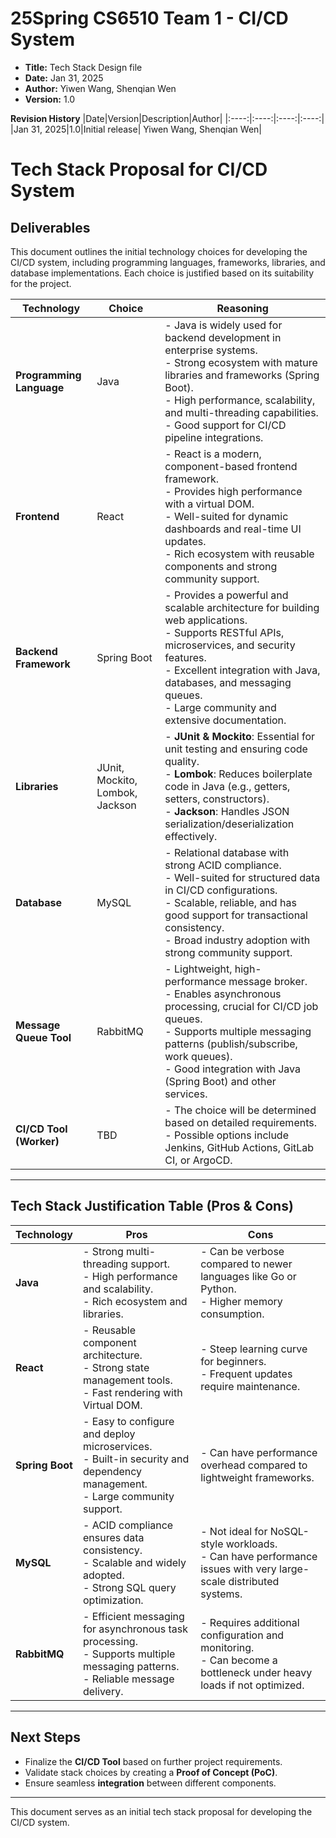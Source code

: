 # 25Spring CS6510 Team 1 - CI/CD System
- **Title:** Tech Stack Design file
- **Date:** Jan 31, 2025
- **Author:** Yiwen Wang, Shenqian Wen
- **Version:** 1.0

**Revision History**
|Date|Version|Description|Author|
|:----:|:----:|:----:|:----:|
|Jan 31, 2025|1.0|Initial release| Yiwen Wang, Shenqian Wen|

# Tech Stack Proposal for CI/CD System

## Deliverables

This document outlines the initial technology choices for developing the CI/CD system, including programming languages, frameworks, libraries, and database implementations. Each choice is justified based on its suitability for the project.

| **Technology**           | **Choice**                      | **Reasoning**                                                |
| ------------------------ | ------------------------------- | ------------------------------------------------------------ |
| **Programming Language** | Java                            | - Java is widely used for backend development in enterprise systems. <br> - Strong ecosystem with mature libraries and frameworks (Spring Boot). <br> - High performance, scalability, and multi-threading capabilities. <br> - Good support for CI/CD pipeline integrations. |
| **Frontend**             | React                           | - React is a modern, component-based frontend framework. <br> - Provides high performance with a virtual DOM. <br> - Well-suited for dynamic dashboards and real-time UI updates. <br> - Rich ecosystem with reusable components and strong community support. |
| **Backend Framework**    | Spring Boot                     | - Provides a powerful and scalable architecture for building web applications. <br> - Supports RESTful APIs, microservices, and security features. <br> - Excellent integration with Java, databases, and messaging queues. <br> - Large community and extensive documentation. |
| **Libraries**            | JUnit, Mockito, Lombok, Jackson | - **JUnit & Mockito**: Essential for unit testing and ensuring code quality. <br> - **Lombok**: Reduces boilerplate code in Java (e.g., getters, setters, constructors). <br> - **Jackson**: Handles JSON serialization/deserialization effectively. |
| **Database**             | MySQL                           | - Relational database with strong ACID compliance. <br> - Well-suited for structured data in CI/CD configurations. <br> - Scalable, reliable, and has good support for transactional consistency. <br> - Broad industry adoption with strong community support. |
| **Message Queue Tool**   | RabbitMQ                        | - Lightweight, high-performance message broker. <br> - Enables asynchronous processing, crucial for CI/CD job queues. <br> - Supports multiple messaging patterns (publish/subscribe, work queues). <br> - Good integration with Java (Spring Boot) and other services. |
| **CI/CD Tool (Worker)**  | TBD                             | - The choice will be determined based on detailed requirements. <br> - Possible options include Jenkins, GitHub Actions, GitLab CI, or ArgoCD. |

---

## Tech Stack Justification Table (Pros & Cons)

| **Technology**  | **Pros**                                                     | **Cons**                                                     |
| --------------- | ------------------------------------------------------------ | ------------------------------------------------------------ |
| **Java**        | - Strong multi-threading support. <br> - High performance and scalability. <br> - Rich ecosystem and libraries. | - Can be verbose compared to newer languages like Go or Python. <br> - Higher memory consumption. |
| **React**       | - Reusable component architecture. <br> - Strong state management tools. <br> - Fast rendering with Virtual DOM. | - Steep learning curve for beginners. <br> - Frequent updates require maintenance. |
| **Spring Boot** | - Easy to configure and deploy microservices. <br> - Built-in security and dependency management. <br> - Large community support. | - Can have performance overhead compared to lightweight frameworks. |
| **MySQL**       | - ACID compliance ensures data consistency. <br> - Scalable and widely adopted. <br> - Strong SQL query optimization. | - Not ideal for NoSQL-style workloads. <br> - Can have performance issues with very large-scale distributed systems. |
| **RabbitMQ**    | - Efficient messaging for asynchronous task processing. <br> - Supports multiple messaging patterns. <br> - Reliable message delivery. | - Requires additional configuration and monitoring. <br> - Can become a bottleneck under heavy loads if not optimized. |

---

## Next Steps

- Finalize the **CI/CD Tool** based on further project requirements.
- Validate stack choices by creating a **Proof of Concept (PoC)**.
- Ensure seamless **integration** between different components.

---

This document serves as an initial tech stack proposal for developing the CI/CD system.